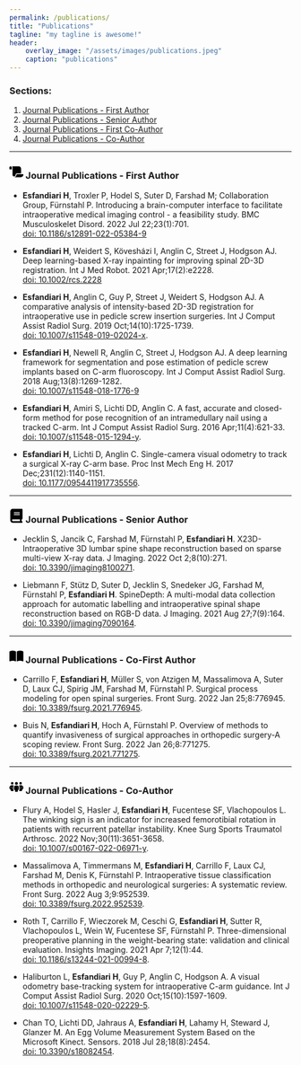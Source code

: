 ```yaml
---
permalink: /publications/
title: "Publications"
tagline: "my tagline is awesome!"
header:
    overlay_image: "/assets/images/publications.jpeg"
    caption: "publications"
---
```


### Sections:
1. [Journal Publications - First Author](#firstauthor)
2. [Journal Publications - Senior Author](#seniorauthor)
3. [Journal Publications - First Co-Author](#firstcoauthor)
4. [Journal Publications - Co-Author](#coauthor)

--- 

### <svg xmlns="http://www.w3.org/2000/svg" viewBox="0 0 576 512" width="25" height="25"><!--! Font Awesome Pro 6.4.0 by @fontawesome - https://fontawesome.com License - https://fontawesome.com/license (Commercial License) Copyright 2023 Fonticons, Inc. --><path d="M0 80v48c0 17.7 14.3 32 32 32H48 96V80c0-26.5-21.5-48-48-48S0 53.5 0 80zM112 32c10 13.4 16 30 16 48V384c0 35.3 28.7 64 64 64s64-28.7 64-64v-5.3c0-32.4 26.3-58.7 58.7-58.7H480V128c0-53-43-96-96-96H112zM464 480c61.9 0 112-50.1 112-112c0-8.8-7.2-16-16-16H314.7c-14.7 0-26.7 11.9-26.7 26.7V384c0 53-43 96-96 96H368h96z"/></svg> Journal Publications - First Author <a name="firstauthor"></a>

* **Esfandiari H**, Troxler P, Hodel S, Suter D, Farshad M; Collaboration Group, Fürnstahl P. Introducing a brain-computer interface to facilitate intraoperative medical imaging control - a feasibility study. BMC Musculoskelet Disord. 2022 Jul 22;23(1):701.  
 [doi: 10.1186/s12891-022-05384-9](https://bmcmusculoskeletdisord.biomedcentral.com/articles/10.1186/s12891-022-05384-9)

* **Esfandiari H**, Weidert S, Kövesházi I, Anglin C, Street J, Hodgson AJ. Deep learning-based X-ray inpainting for improving spinal 2D-3D registration. Int J Med Robot. 2021 Apr;17(2):e2228.  
[doi: 10.1002/rcs.2228](https://onlinelibrary.wiley.com/doi/full/10.1002/rcs.2228)

* **Esfandiari H**, Anglin C, Guy P, Street J, Weidert S, Hodgson AJ. A comparative analysis of intensity-based 2D-3D registration for intraoperative use in pedicle screw insertion surgeries. Int J Comput Assist Radiol Surg. 2019 Oct;14(10):1725-1739.  
[doi: 10.1007/s11548-019-02024-x](https://link.springer.com/article/10.1007/s11548-019-02024-x).

* **Esfandiari H**, Newell R, Anglin C, Street J, Hodgson AJ. A deep learning framework for segmentation and pose estimation of pedicle screw implants based on C-arm fluoroscopy. Int J Comput Assist Radiol Surg. 2018 Aug;13(8):1269-1282.  
[doi: 10.1007/s11548-018-1776-9](https://link.springer.com/article/10.1007/s11548-018-1776-9)

* **Esfandiari H**, Amiri S, Lichti DD, Anglin C. A fast, accurate and closed-form method for pose recognition of an intramedullary nail using a tracked C-arm. Int J Comput Assist Radiol Surg. 2016 Apr;11(4):621-33.  
[doi: 10.1007/s11548-015-1294-y](https://link.springer.com/article/10.1007/s11548-015-1294-y).

* **Esfandiari H**, Lichti D, Anglin C. Single-camera visual odometry to track a surgical X-ray C-arm base. Proc Inst Mech Eng H. 2017 Dec;231(12):1140-1151.  
[doi: 10.1177/0954411917735556](https://journals.sagepub.com/doi/10.1177/0954411917735556). 

---

### <svg xmlns="http://www.w3.org/2000/svg" viewBox="0 0 448 512" width="25" height="25"><!--! Font Awesome Pro 6.4.0 by @fontawesome - https://fontawesome.com License - https://fontawesome.com/license (Commercial License) Copyright 2023 Fonticons, Inc. --><path d="M96 0C43 0 0 43 0 96V416c0 53 43 96 96 96H384h32c17.7 0 32-14.3 32-32s-14.3-32-32-32V384c17.7 0 32-14.3 32-32V32c0-17.7-14.3-32-32-32H384 96zm0 384H352v64H96c-17.7 0-32-14.3-32-32s14.3-32 32-32zm32-240c0-8.8 7.2-16 16-16H336c8.8 0 16 7.2 16 16s-7.2 16-16 16H144c-8.8 0-16-7.2-16-16zm16 48H336c8.8 0 16 7.2 16 16s-7.2 16-16 16H144c-8.8 0-16-7.2-16-16s7.2-16 16-16z"/></svg> Journal Publications - Senior Author <a name="seniorauthor"></a>

* Jecklin S, Jancik C, Farshad M, Fürnstahl P, **Esfandiari H**. X23D-Intraoperative 3D lumbar spine shape reconstruction based on sparse multi-view X-ray data. J Imaging. 2022 Oct 2;8(10):271.  
[doi: 10.3390/jimaging8100271](https://www.mdpi.com/2313-433X/8/10/271). 

* Liebmann F, Stütz D, Suter D, Jecklin S, Snedeker JG, Farshad M, Fürnstahl P, **Esfandiari H**. SpineDepth: A multi-modal data collection approach for automatic labelling and intraoperative spinal shape reconstruction based on RGB-D data. J Imaging. 2021 Aug 27;7(9):164.  
[doi: 10.3390/jimaging7090164](https://www.mdpi.com/2313-433X/7/9/164).

---

### <svg xmlns="http://www.w3.org/2000/svg" viewBox="0 0 576 512" width="25" height="25"><!--! Font Awesome Pro 6.4.0 by @fontawesome - https://fontawesome.com License - https://fontawesome.com/license (Commercial License) Copyright 2023 Fonticons, Inc. --><path d="M249.6 471.5c10.8 3.8 22.4-4.1 22.4-15.5V78.6c0-4.2-1.6-8.4-5-11C247.4 52 202.4 32 144 32C93.5 32 46.3 45.3 18.1 56.1C6.8 60.5 0 71.7 0 83.8V454.1c0 11.9 12.8 20.2 24.1 16.5C55.6 460.1 105.5 448 144 448c33.9 0 79 14 105.6 23.5zm76.8 0C353 462 398.1 448 432 448c38.5 0 88.4 12.1 119.9 22.6c11.3 3.8 24.1-4.6 24.1-16.5V83.8c0-12.1-6.8-23.3-18.1-27.6C529.7 45.3 482.5 32 432 32c-58.4 0-103.4 20-123 35.6c-3.3 2.6-5 6.8-5 11V456c0 11.4 11.7 19.3 22.4 15.5z"/></svg> Journal Publications - Co-First Author <a name="firstcoauthor"></a>

* Carrillo F, **Esfandiari H**, Müller S, von Atzigen M, Massalimova A, Suter D, Laux CJ, Spirig JM, Farshad M, Fürnstahl P. Surgical process modeling for open spinal surgeries. Front Surg. 2022 Jan 25;8:776945.  
[doi: 10.3389/fsurg.2021.776945](https://www.frontiersin.org/articles/10.3389/fsurg.2021.776945/full). 

* Buis N, **Esfandiari H**, Hoch A, Fürnstahl P. Overview of methods to quantify invasiveness of surgical approaches in orthopedic surgery-A scoping review. Front Surg. 2022 Jan 26;8:771275.  
[doi: 10.3389/fsurg.2021.771275](https://www.frontiersin.org/articles/10.3389/fsurg.2021.771275/full).

---

 ### <svg xmlns="http://www.w3.org/2000/svg" viewBox="0 0 640 512" height='25' width='25'><!--! Font Awesome Pro 6.4.0 by @fontawesome - https://fontawesome.com License - https://fontawesome.com/license (Commercial License) Copyright 2023 Fonticons, Inc. --><path d="M72 88a56 56 0 1 1 112 0A56 56 0 1 1 72 88zM64 245.7C54 256.9 48 271.8 48 288s6 31.1 16 42.3V245.7zm144.4-49.3C178.7 222.7 160 261.2 160 304c0 34.3 12 65.8 32 90.5V416c0 17.7-14.3 32-32 32H96c-17.7 0-32-14.3-32-32V389.2C26.2 371.2 0 332.7 0 288c0-61.9 50.1-112 112-112h32c24 0 46.2 7.5 64.4 20.3zM448 416V394.5c20-24.7 32-56.2 32-90.5c0-42.8-18.7-81.3-48.4-107.7C449.8 183.5 472 176 496 176h32c61.9 0 112 50.1 112 112c0 44.7-26.2 83.2-64 101.2V416c0 17.7-14.3 32-32 32H480c-17.7 0-32-14.3-32-32zm8-328a56 56 0 1 1 112 0A56 56 0 1 1 456 88zM576 245.7v84.7c10-11.3 16-26.1 16-42.3s-6-31.1-16-42.3zM320 32a64 64 0 1 1 0 128 64 64 0 1 1 0-128zM240 304c0 16.2 6 31 16 42.3V261.7c-10 11.3-16 26.1-16 42.3zm144-42.3v84.7c10-11.3 16-26.1 16-42.3s-6-31.1-16-42.3zM448 304c0 44.7-26.2 83.2-64 101.2V448c0 17.7-14.3 32-32 32H288c-17.7 0-32-14.3-32-32V405.2c-37.8-18-64-56.5-64-101.2c0-61.9 50.1-112 112-112h32c61.9 0 112 50.1 112 112z"/></svg> Journal Publications - Co-Author <a name="coauthor"></a>

 * Flury A, Hodel S, Hasler J, **Esfandiari H**, Fucentese SF, Vlachopoulos L. The winking sign is an indicator for increased femorotibial rotation in patients with recurrent patellar instability. Knee Surg Sports Traumatol Arthrosc. 2022 Nov;30(11):3651-3658.  
 [doi: 10.1007/s00167-022-06971-y](https://link.springer.com/article/10.1007/s00167-022-06971-y).

 * Massalimova A, Timmermans M, **Esfandiari H**, Carrillo F, Laux CJ, Farshad M, Denis K, Fürnstahl P. Intraoperative tissue classification methods in orthopedic and neurological surgeries: A systematic review. Front Surg. 2022 Aug 3;9:952539.  
 [doi: 10.3389/fsurg.2022.952539](https://www.frontiersin.org/articles/10.3389/fsurg.2022.952539/full). 

 * Roth T, Carrillo F, Wieczorek M, Ceschi G, **Esfandiari H**, Sutter R, Vlachopoulos L, Wein W, Fucentese SF, Fürnstahl P. Three-dimensional preoperative planning in the weight-bearing state: validation and clinical evaluation. Insights Imaging. 2021 Apr 7;12(1):44.  
 [doi: 10.1186/s13244-021-00994-8](https://insightsimaging.springeropen.com/articles/10.1186/s13244-021-00994-8).

 * Haliburton L, **Esfandiari H**, Guy P, Anglin C, Hodgson A. A visual odometry base-tracking system for intraoperative C-arm guidance. Int J Comput Assist Radiol Surg. 2020 Oct;15(10):1597-1609.  
 [doi: 10.1007/s11548-020-02229-5](https://link.springer.com/article/10.1007/s11548-020-02229-5).

 * Chan TO, Lichti DD, Jahraus A, **Esfandiari H**, Lahamy H, Steward J, Glanzer M. An Egg Volume Measurement System Based on the Microsoft Kinect. Sensors. 2018 Jul 28;18(8):2454.  
 [doi: 10.3390/s18082454](https://www.mdpi.com/1424-8220/18/8/2454).